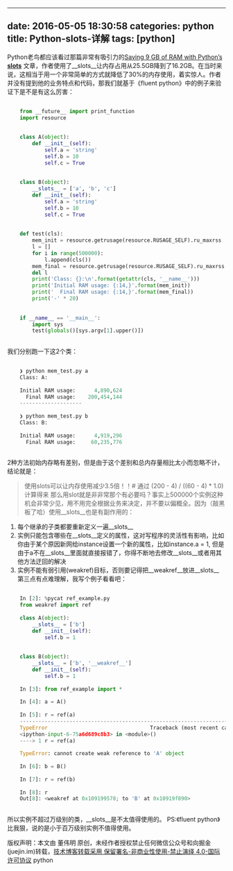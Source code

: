
---
date: 2016-05-05 18:30:58
categories: python
title: Python-__slots__-详解
tags: [python]
---
Python老鸟都应该看过那篇非常有吸引力的[Saving 9 GB of RAM with Python’s
**slots**](http://tech.oyster.com/save-ram-with-python-slots/)
文章，作者使用了__slots__让内存占用从25.5GB降到了16.2GB。在当时来说，这相当于用一个非常简单的方式就降低了30%的内存使用，着实惊人。作者并没有提到他的业务特点和代码，那我们就基于《fluent
python》中的例子来验证下是不是有这么厉害：
    
    
 

    
``` python    
    
    from __future__ import print_function  
    import resource  
      
      
    class A(object):  
        def __init__(self):  
            self.a = 'string'  
            self.b = 10  
            self.c = True  
      
      
    class B(object):  
        __slots__ = ['a', 'b', 'c']  
        def __init__(self):  
            self.a = 'string'  
            self.b = 10  
            self.c = True  
      
      
    def test(cls):  
        mem_init = resource.getrusage(resource.RUSAGE_SELF).ru_maxrss  
        l = []  
        for i in range(500000):  
            l.append(cls())  
        mem_final = resource.getrusage(resource.RUSAGE_SELF).ru_maxrss  
        del l  
        print('Class: {}:\n'.format(getattr(cls, '__name__')))  
        print('Initial RAM usage: {:14,}'.format(mem_init))  
        print('  Final RAM usage: {:14,}'.format(mem_final))  
        print('-' * 20)  
      
      
    if __name__ == '__main__':  
        import sys  
        test(globals()[sys.argv[1].upper()])  
      
```
  
我们分别跑一下这2个类：

``` python    
    
    ❯ python mem_test.py a  
    Class: A:  
      
    Initial RAM usage:      4,890,624  
      Final RAM usage:    200,454,144  
    --------------------  
      
    ❯ python mem_test.py b  
    Class: B:  
      
    Initial RAM usage:      4,919,296  
      Final RAM usage:     60,235,776  
      
```
  
2种方法初始内存略有差别，但是由于这个差别和总内存量相比太小而忽略不计，结论就是：
> 使用slots可以让内存使用减少3.5倍！！# 通过 (200 - 4) / ((60 - 4) * 1.0) 计算得来
那么用slot就是非非常那个有必要吗？事实上500000个实例这种机会非常少见，用不用完全根据业务来决定，并不要以偏概全。因为（敲黑板了哈）使用__slots__也是有副作用的：
  1. 每个继承的子类都要重新定义一遍__slots__
  2. 实例只能包含哪些在__slots__定义的属性，这对写程序的灵活性有影响，比如你由于某个原因新网给instance设置一个新的属性，比如instance.a = 1, 但是由于a不在__slots__里面就直接报错了，你得不断地去修改__slots__或者用其他方法迂回的解决
  3. 实例不能有弱引用(weakref)目标，否则要记得把__weakref__放进__slots__
第三点有点难理解，我写个例子看看吧：

``` python    
    
    In [2]: %pycat ref_example.py  
    from weakref import ref  
      
    class A(object):  
        __slots__ = ['b']  
        def __init__(self):  
            self.b = 1  
      
      
    class B(object):  
        __slots__ = ['b', '__weakref__']  
        def __init__(self):  
            self.b = 1  
      
    In [3]: from ref_example import *  
      
    In [4]: a = A()  
      
    In [5]: r = ref(a)  
    ---------------------------------------------------------------------------  
    TypeError                                 Traceback (most recent call last)  
    <ipython-input-6-75a6d689c8b3> in <module>()  
    ----> 1 r = ref(a)  
      
    TypeError: cannot create weak reference to 'A' object  
      
    In [6]: b = B()  
      
    In [7]: r = ref(b)  
      
    In [8]: r  
    Out[8]: <weakref at 0x109199578; to 'B' at 0x10919f890>  
      
```
  
所以实例不超过万级别的类，__slots__是不太值得使用的。
PS:《fluent python》比我狠，说的是小于百万级别实例不值得使用。

版权声明：本文由 董伟明 原创，未经作者授权禁止任何微信公众号和向掘金(juejin.im)转载，[技术博客转载采用 保留署名-非商业性使用-禁止演绎 4.0-国际许可协议](https://creativecommons.org/licenses/by-nc-nd/4.0/deed.zh)
python
